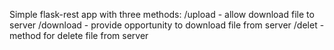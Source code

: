 Simple flask-rest app with three methods:
/upload - allow download file to server
/download - provide opportunity to download file from server
/delet - method for delete file from server
